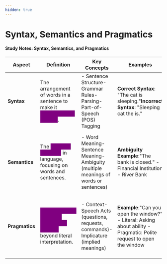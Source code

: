 ```yaml
---
hidden: true
---
```


# Syntax, Semantics and Pragmatics

#### Study Notes: Syntax, Semantics, and Pragmatics

| **Aspect**     | **Definition**                                                                                                                          | **Key Concepts**                                                                       | **Examples**                                                                                                          | **Applications in NLP**                                                                                                                                                          |
| -------------- | --------------------------------------------------------------------------------------------------------------------------------------- | -------------------------------------------------------------------------------------- | --------------------------------------------------------------------------------------------------------------------- | -------------------------------------------------------------------------------------------------------------------------------------------------------------------------------- |
| **Syntax**     | The arrangement of words in a sentence to make it <mark style="color:purple;background-color:purple;">**grammatically correct**</mark>. | - Sentence Structure- Grammar Rules- Parsing- Part-of-Speech (POS) Tagging             | **Correct Syntax**: "The cat is sleeping."**Incorrect Syntax**: "Sleeping cat the is."                                | - <mark style="color:purple;background-color:purple;">**POS Tagging**</mark>: Identifying roles like noun, verb, etc.- Dependency Parsing: Finding syntactic relationships.      |
| **Semantics**  | The <mark style="color:purple;background-color:purple;">**study of meaning**</mark> in language, focusing on words and sentences.       | - Word Meaning- Sentence Meaning- Ambiguity (multiple meanings of words or sentences)  | **Ambiguity Example**:"The bank is closed." - Financial Institution - River Bank                                      | - Word Sense Disambiguation: Selecting the correct meaning of a word in context.- <mark style="color:purple;background-color:purple;">**Named Entity Recognition (NER)**</mark>. |
| **Pragmatics** | <mark style="color:purple;background-color:purple;">**Understanding intended meaning in context**</mark> beyond literal interpretation. | - Context- Speech Acts (questions, requests, commands)- Implicature (implied meanings) | **Example**:"Can you open the window?" - Literal: Asking about ability - Pragmatic: Polite request to open the window | - Coreference Resolution: Linking pronouns to the correct entities.- Sentiment Analysis: Detecting emotions.                                                                     |

